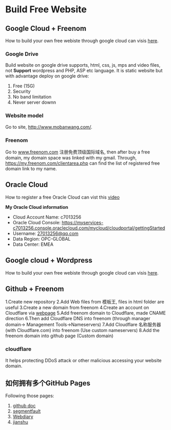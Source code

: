 # Build Free Website
## Google Cloud + Freenom
How to build your own free webiste through google cloud can visis [here](https://www.youtube.com/watch?v=uSV4wl8Drr0).
### Google Drive
Build website on google drive supports, html, css, js, mps and video files, not **Support** wordpress and PHP, ASP etc language. It is static website but with advantage deploy on google drive:
1. Free (15G)
2. Security
3. No band limitation
4. Never server downn

### Website model
Go to site, http://www.mobanwang.com/.

### Freenom
Go to www.freenom.com 注册免费顶级国际域名, then after buy a free domain, my domain space was linked with my gmail. Through, https://my.freenom.com/clientarea.php can find the list of registered free domain link to my name.

## Oracle Cloud
How to register a free Oracle Cloud can vist this [video](https://www.youtube.com/watch?v=9Drc1USNiAM)

**My Oracle Cloud information**
- Cloud Account Name: c7013256
- Oracle Cloud Console: https://myservices-c7013256.console.oraclecloud.com/mycloud/cloudportal/gettingStarted
- Username:  27013256@qq.com
- Data Region: OPC-GLOBAL
- Data Center: EMEA

## Google cloud + Wordpress
How to build your own free webiste through google cloud can visis [here](https://www.youtube.com/watch?v=m1zeN29hyhM).

## Github + Freenom
1.Create new repository
2.Add Web files from 模板王, files in html folder are useful
3.Create a new domain from freenom
4.Create an account on Cloudflare via [webpage](https://dash.cloudflare.com/69f536abaee149367a56c22b8b67d92a)
5.Add freenom domain to Cloudflare, made CNAME direction
6.Then add Cloudflare DNS into freenom (through manager domain-> Management Tools->Nameservers)
7.Add Cloudflare 名称服务器 (with Cloudflare.com) into freenom (Use custom nameservers)
8.Add the freenom domain into github page (Custom domain)

### cloudflare
It helps protecting DDoS attack or other malicious accessing your website domain.

## 如何拥有多个GitHub Pages
Following those pages:
1. [github doc](https://docs.github.com/cn/pages/configuring-a-custom-domain-for-your-github-pages-site/managing-a-custom-domain-for-your-github-pages-site)
2. [segmentfault](https://segmentfault.com/a/1190000003946969)
3. [Webdiary](https://h0sec.com/2021/gitpage.html)
4. [jianshu](https://www.jianshu.com/p/556e9b661064)

[//]: # (These are reference links used in the body of this note and get stripped out when the markdown processor does its job. There is no need to format nicely because it shouldn't be seen. Thanks SO - http://stackoverflow.com/questions/4823468/store-comments-in-markdown-syntax)

   [dill]: <https://github.com/joemccann/dillinger>
   [git-repo-url]: <https://github.com/joemccann/dillinger.git>
   [john gruber]: <http://daringfireball.net>
   [df1]: <http://daringfireball.net/projects/markdown/>
   [markdown-it]: <https://github.com/markdown-it/markdown-it>
   [Ace Editor]: <http://ace.ajax.org>
   [node.js]: <http://nodejs.org>
   [Twitter Bootstrap]: <http://twitter.github.com/bootstrap/>
   [jQuery]: <http://jquery.com>
   [@tjholowaychuk]: <http://twitter.com/tjholowaychuk>
   [express]: <http://expressjs.com>
   [AngularJS]: <http://angularjs.org>
   [Gulp]: <http://gulpjs.com>

   [PlDb]: <https://github.com/joemccann/dillinger/tree/master/plugins/dropbox/README.md>
   [PlGh]: <https://github.com/joemccann/dillinger/tree/master/plugins/github/README.md>
   [PlGd]: <https://github.com/joemccann/dillinger/tree/master/plugins/googledrive/README.md>
   [PlOd]: <https://github.com/joemccann/dillinger/tree/master/plugins/onedrive/README.md>
   [PlMe]: <https://github.com/joemccann/dillinger/tree/master/plugins/medium/README.md>
   [PlGa]: <https://github.com/RahulHP/dillinger/blob/master/plugins/googleanalytics/README.md>

